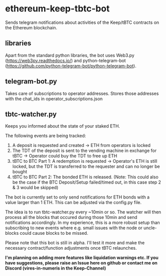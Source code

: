 # ethereum-keep-tbtc-bot
Sends telegram notifications about activities of the Keep/tBTC contracts on the Ethereum blockchain.

## libraries

Apart from the standard python libraries, the bot uses Web3.py (https://web3py.readthedocs.io/) and python-telegram-bot (https://github.com/python-telegram-bot/python-telegram-bot). 

## telegram-bot.py
Takes care of subscriptions to operator addresses. 
Stores those addresses with the chat_ids in operator_subscriptions.json

## tbtc-watcher.py
Keeps you informed about the state of your staked ETH.

The following events are being tracked:
1. A deposit is requested and created -> ETH from operators is locked
2. The TDT of the deposit is sent to the vending machine in exchange for tBTC -> Operator could buy the TDT to free up ETH
3. tBTC to BTC Part 1: A redemption is requested -> Operator's ETH is still locked, but the TDT is transferred to the requester and can no longer be bought
4. tBTC to BTC Part 2: The bonded ETH is released. (Note: This could also be the case if the BTC Deposit/Setup failed/timed out, in this case step 2 & 3 would be skipped)

The bot is currently set to only send notifications for ETH bonds with a value larger than 1 ETH. This can be adjusted via the config.py file.

The idea is to run tbtc-watcher.py every ~10min or so. The watcher will then process all the blocks that occured during those 10min and send notifications accordingly.
In my experience, this is a more robust setup than subscribing to new events where e.g. small issues with the node or uncle-blocks could cause blocks to be missed.

Please note that this bot is still in alpha. I'll test it more and make the necessary contract/function adjustments once tBTC relaunches.

**I'm planning on adding more features like liquidation warnings etc. If you have suggestions, please raise an Issue here on github or contact me on Discord (vires-in-numeris in the Keep-Channel)**
